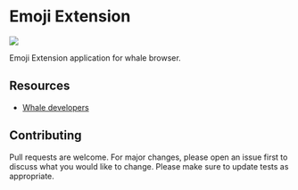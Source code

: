 # Emoji Extension

![](https://img.shields.io/badge/language-javascript-red.svg)

Emoji Extension application for whale browser.

## Resources

- [Whale developers](https://developers.whale.naver.com/)

## Contributing

Pull requests are welcome. For major changes, please open an issue first to discuss what you would like to change.
Please make sure to update tests as appropriate.
